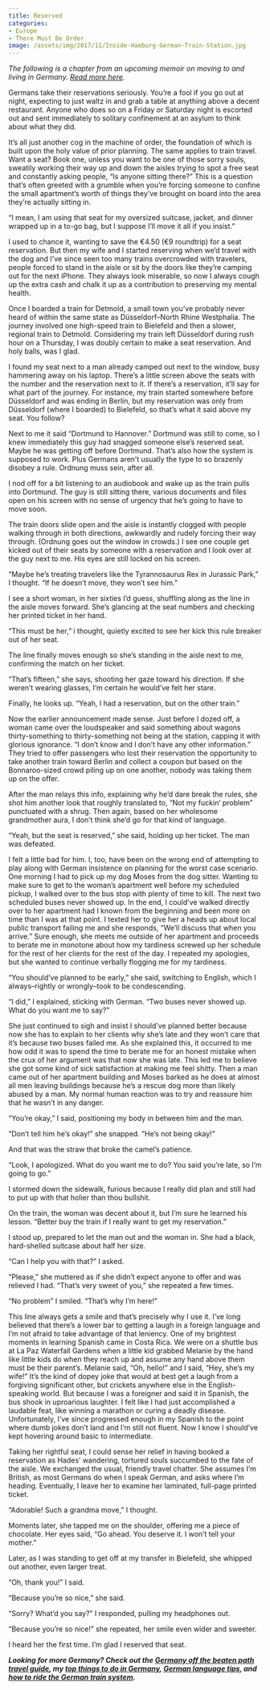 ```yaml
---
title: Reserved
categories:
- Europe
- There Must Be Order
image: /assets/img/2017/11/Inside-Hamburg-German-Train-Station.jpg
---
```



_The following is a chapter from an upcoming memoir on moving to and living in Germany. [Read more here](https://withoutapath.com/category/essays/there-must-be-order/)._  

Germans take their reservations seriously. You’re a fool if you go out at night, expecting to just waltz in and grab a table at anything above a decent restaurant. Anyone who does so on a Friday or Saturday night is escorted out and sent immediately to solitary confinement at an asylum to think about what they did.

<!-- more -->

It’s all just another cog in the machine of order, the foundation of which is built upon the holy value of prior planning. The same applies to train travel. Want a seat? Book one, unless you want to be one of those sorry souls, sweatily working their way up and down the aisles trying to spot a free seat and constantly asking people, “Is anyone sitting there?” This is a question that’s often greeted with a grumble when you’re forcing someone to confine the small apartment’s worth of things they’ve brought on board into the area they’re actually sitting in.

“I mean, I am using that seat for my oversized suitcase, jacket, and dinner wrapped up in a to-go bag, but I suppose I’ll move it all if you insist.”

I used to chance it, wanting to save the €4.50 (€9 roundtrip) for a seat reservation. But then my wife and I started reserving when we’d travel with the dog and I’ve since seen too many trains overcrowded with travelers, people forced to stand in the aisle or sit by the doors like they’re camping out for the next iPhone. They always look miserable, so now I always cough up the extra cash and chalk it up as a contribution to preserving my mental health.

Once I boarded a train for Detmold, a small town you’ve probably never heard of within the same state as Düsseldorf–North Rhine Westphalia. The journey involved one high-speed train to Bielefeld and then a slower, regional train to Detmold. Considering my train left Düsseldorf during rush hour on a Thursday, I was doubly certain to make a seat reservation. And holy balls, was I glad.

I found my seat next to a man already camped out next to the window, busy hammering away on his laptop. There’s a little screen above the seats with the number and the reservation next to it. If there’s a reservation, it’ll say for what part of the journey. For instance, my train started somewhere before Düsseldorf and was ending in Berlin, but my reservation was only from Düsseldorf (where I boarded) to Bielefeld, so that’s what it said above my seat. You follow?

Next to me it said “Dortmund to Hannover.” Dortmund was still to come, so I knew immediately this guy had snagged someone else’s reserved seat. Maybe he was getting off before Dortmund. That’s also how the system is supposed to work. Plus Germans aren’t usually the type to so brazenly disobey a rule. Ordnung muss sein, after all.

I nod off for a bit listening to an audiobook and wake up as the train pulls into Dortmund. The guy is still sitting there, various documents and files open on his screen with no sense of urgency that he’s going to have to move soon.

The train doors slide open and the aisle is instantly clogged with people walking through in both directions, awkwardly and rudely forcing their way through. (Ordnung goes out the window in crowds.) I see one couple get kicked out of their seats by someone with a reservation and I look over at the guy next to me. His eyes are still locked on his screen.

“Maybe he’s treating travelers like the Tyrannosaurus Rex in Jurassic Park,” I thought. “If he doesn’t move, they won’t see him.”

I see a short woman, in her sixties I’d guess, shuffling along as the line in the aisle moves forward. She’s glancing at the seat numbers and checking her printed ticket in her hand.

“This must be her,” i thought, quietly excited to see her kick this rule breaker out of her seat.

The line finally moves enough so she’s standing in the aisle next to me, confirming the match on her ticket.

“That’s fifteen,” she says, shooting her gaze toward his direction. If she weren’t wearing glasses, I’m certain he would’ve felt her stare.

Finally, he looks up. “Yeah, I had a reservation, but on the other train.”

Now the earlier announcement made sense. Just before I dozed off, a woman came over the loudspeaker and said something about wagons thirty-something to thirty-something not being at the station, capping it with glorious ignorance. “I don’t know and I don’t have any other information.” They tried to offer passengers who lost their reservation the opportunity to take another train toward Berlin and collect a coupon but based on the Bonnaroo-sized crowd piling up on one another, nobody was taking them up on the offer.

After the man relays this info, explaining why he’d dare break the rules, she shot him another look that roughly translated to, “Not my fuckin’ problem” punctuated with a shrug. Then again, based on her wholesome grandmother aura, I don’t think she’d go for that kind of language.

“Yeah, but the seat is reserved,” she said, holding up her ticket. The man was defeated.

I felt a little bad for him. I, too, have been on the wrong end of attempting to play along with German insistence on planning for the worst case scenario. One morning I had to pick up my dog Moses from the dog sitter. Wanting to make sure to get to the woman’s apartment well before my scheduled pickup, I walked over to the bus stop with plenty of time to kill. The next two scheduled buses never showed up. In the end, I could’ve walked directly over to her apartment had I known from the beginning and been more on time than I was at that point. I texted her to give her a heads up about local public transport failing me and she responds, “We’ll discuss that when you arrive.” Sure enough, she meets me outside of her apartment and proceeds to berate me in monotone about how my tardiness screwed up her schedule for the rest of her clients for the rest of the day. I repeated my apologies, but she wanted to continue verbally flogging me for my tardiness.

“You should’ve planned to be early,” she said, switching to English, which I always–rightly or wrongly–took to be condescending.

“I did,” I explained, sticking with German. “Two buses never showed up. What do you want me to say?”

She just continued to sigh and insist I should’ve planned better because now she has to explain to her clients why she’s late and they won’t care that it’s because two buses failed me. As she explained this, it occurred to me how odd it was to spend the time to berate me for an honest mistake when the crux of her argument was that now she was late. This led me to believe she got some kind of sick satisfaction at making me feel shitty. Then a man came out of her apartment building and Moses barked as he does at almost all men leaving buildings because he’s a rescue dog more than likely abused by a man. My normal human reaction was to try and reassure him that he wasn’t in any danger.

“You’re okay,” I said, positioning my body in between him and the man.

“Don’t tell him he’s okay!” she snapped. “He’s not being okay!”

And that was the straw that broke the camel’s patience.

“Look, I apologized. What do you want me to do? You said you’re late, so I’m going to go.”

I stormed down the sidewalk, furious because I really did plan and still had to put up with that holier than thou bullshit.

On the train, the woman was decent about it, but I’m sure he learned his lesson. “Better buy the train if I really want to get my reservation.”

I stood up, prepared to let the man out and the woman in. She had a black, hard-shelled suitcase about half her size.

“Can I help you with that?” I asked.

“Please,” she muttered as if she didn’t expect anyone to offer and was relieved I had. “That’s very sweet of you,” she repeated a few times.

“No problem” I smiled. “That’s why I’m here!”

This line always gets a smile and that’s precisely why I use it. I’ve long believed that there’s a lower bar to getting a laugh in a foreign language and I’m not afraid to take advantage of that leniency. One of my brightest moments in learning Spanish came in Costa Rica. We were on a shuttle bus at La Paz Waterfall Gardens when a little kid grabbed Melanie by the hand like little kids do when they reach up and assume any hand above them must be their parent’s. Melanie said, “Oh, hello!” and I said, “Hey, she’s my wife!” It’s the kind of dopey joke that would at best get a laugh from a forgiving significant other, but crickets anywhere else in the English-speaking world. But because I was a foreigner and said it in Spanish, the bus shook in uproarious laughter. I felt like I had just accomplished a laudable feat, like winning a marathon or curing a deadly disease. Unfortunately, I’ve since progressed enough in my Spanish to the point where dumb jokes don’t land and I’m still not fluent. Now I know I should’ve kept hovering around basic to intermediate.

Taking her rightful seat, I could sense her relief in having booked a reservation as Hades’ wandering, tortured souls succumbed to the fate of the aisle. We exchanged the usual, friendly travel chatter. She assumes I’m British, as most Germans do when I speak German, and asks where I’m heading. Eventually, I leave her to examine her laminated, full-page printed ticket.

“Adorable! Such a grandma move,” I thought.

Moments later, she tapped me on the shoulder, offering me a piece of chocolate. Her eyes said, “Go ahead. You deserve it. I won’t tell your mother.”

Later, as I was standing to get off at my transfer in Bielefeld, she whipped out another, even larger treat.

“Oh, thank you!” I said.

“Because you’re so nice,” she said.

“Sorry? What’d you say?” I responded, pulling my headphones out.

“Because you’re so nice!” she repeated, her smile even wider and sweeter.

I heard her the first time. I’m glad I reserved that seat.

_**Looking for more Germany? Check out the [Germany off the beaten path travel guide](https://withoutapath.com/travel-guides/germany/), my [top things to do in Germany](https://withoutapath.com/things-to-do-in-germany/), [German language tips](https://withoutapath.com/most-important-german-travel-phrases/), and [how to ride the German train system](https://withoutapath.com/german-train/).**_

